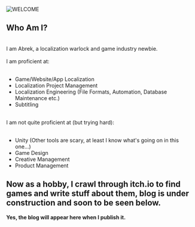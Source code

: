 ![WELCOME](https://user-images.githubusercontent.com/44588876/187804814-2876dace-ab06-41a5-b303-f29ece721e9d.gif)



## Who Am I?
<br>
I am Abrek, a localization warlock and game industry newbie.
<br><br>
I am proficient at:
<br><br>

- Game/Website/App Localization
- Localization Project Management
- Localization Engineering (File Formats, Automation, Database Maintenance etc.)
- Subtitling
<br><br>

I am not quite proficient at (but trying hard):
<br><br>

- Unity (Other tools are scary, at least I know what's going on in this one...)
- Game Design
- Creative Management
- Product Management

## Now as a  hobby, I crawl through itch.io to find games and write stuff about them, blog is under construction and soon to be seen below.

**Yes, the blog will appear here when I publish it.**

